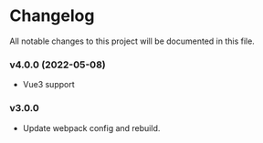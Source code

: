 # Changelog

All notable changes to this project will be documented in this file.

### v4.0.0 (2022-05-08)

- Vue3 support

### v3.0.0

- Update webpack config and rebuild.
